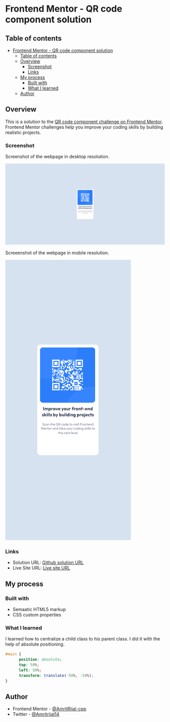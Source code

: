 # Frontend Mentor - QR code component solution

## Table of contents

- [Frontend Mentor - QR code component solution](#frontend-mentor---qr-code-component-solution)
  - [Table of contents](#table-of-contents)
  - [Overview](#overview)
    - [Screenshot](#screenshot)
    - [Links](#links)
  - [My process](#my-process)
    - [Built with](#built-with)
    - [What I learned](#what-i-learned)
  - [Author](#author)

## Overview

This is a solution to the [QR code component challenge on Frontend Mentor](https://www.frontendmentor.io/challenges/qr-code-component-iux_sIO_H). Frontend Mentor challenges help you improve your coding skills by building realistic projects. 

### Screenshot

Screenshot of the webpage in desktop resolution.

![Desktop Screenshot](https://github.com/AmritRijal-cpp/Frontend-Mentor-QR-code-Challange-/blob/main/images/qr-desktop.png)

Screeenshot of the webpage in mobile resolution.

![Mobile Screenshot](images/qr-mobile.png)

### Links

- Solution URL: [Github solution URL](https://github.com/AmritRijal-cpp/Frontend-Mentor-QR-code-Challange-)
- Live Site URL: [Live site URL](https://amritrijal-cpp.github.io/Frontend-Mentor-QR-code-Challange-/)

## My process

### Built with

- Semaatic HTML5 markup
- CSS custom properties

### What I learned

I learned how to centralize a child class to his parent class.
I did it with the help of absolute positioning.

```css
#main {
      position: absolute;
      top: 50%;
      left: 50%;
      transform: translate(-50%, -50%);
}
```

## Author

- Frontend Mentor - [@AmritRijal-cpp](https://www.frontendmentor.io/profile/AmritRijal-cpp)
- Twitter - [@Amritrijal14](https://twitter.com/Amritrijal14)
